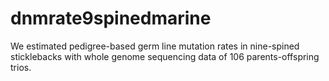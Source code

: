 # dnmrate9spinedmarine
We estimated pedigree-based germ line mutation rates in nine-spined sticklebacks with whole genome sequencing data of 106 parents-offspring trios.
